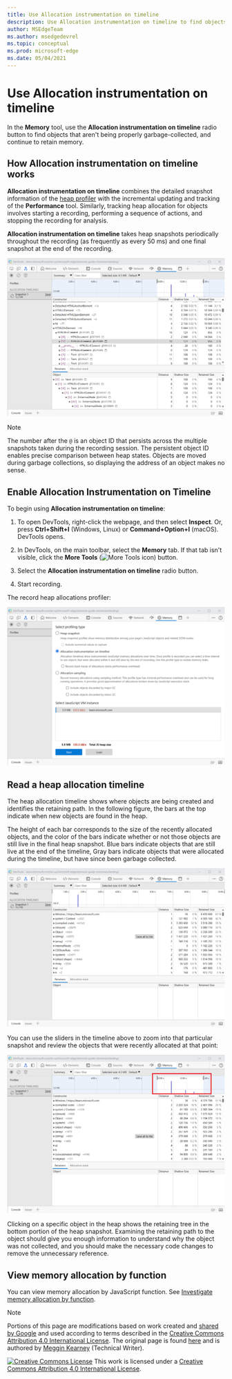 ```yaml
---
title: Use Allocation instrumentation on timeline
description: Use Allocation instrumentation on timeline to find objects that aren't being properly garbage collected, and continue to retain memory.
author: MSEdgeTeam
ms.author: msedgedevrel
ms.topic: conceptual
ms.prod: microsoft-edge
ms.date: 05/04/2021
---
```

<!-- Copyright Meggin Kearney

   Licensed under the Apache License, Version 2.0 (the "License");
   you may not use this file except in compliance with the License.
   You may obtain a copy of the License at

       https://www.apache.org/licenses/LICENSE-2.0

   Unless required by applicable law or agreed to in writing, software
   distributed under the License is distributed on an "AS IS" BASIS,
   WITHOUT WARRANTIES OR CONDITIONS OF ANY KIND, either express or implied.
   See the License for the specific language governing permissions and
   limitations under the License. -->
# Use Allocation instrumentation on timeline

<!-- title in other repo:
How to Use the Allocation Profiler Tool -->

In the **Memory** tool, use the **Allocation instrumentation on timeline** radio button to find objects that aren't being properly garbage-collected, and continue to retain memory.


<!-- ====================================================================== -->
## How Allocation instrumentation on timeline works

**Allocation instrumentation on timeline** combines the detailed snapshot information of the [heap profiler](heap-snapshots.md) with the incremental updating and tracking of the **Performance** tool.  Similarly, tracking heap allocation for objects involves starting a recording, performing a sequence of actions, and stopping the recording for analysis.

<!--todo: add profile memory problems (heap profiler) section when available  -->
<!--todo: add profile evaluate performance (Performance tool) section when available  -->

**Allocation instrumentation on timeline** takes heap snapshots periodically throughout the recording (as frequently as every 50 ms) and one final snapshot at the end of the recording.

![Allocation instrumentation on timeline](./allocation-profiler-images/memory-problems-memory-allocation-timeline-snapshot-highlighted.png)

> [!NOTE]
> The number after the `@` is an object ID that persists across the multiple snapshots taken during the recording session.  The persistent object ID enables precise comparison between heap states.  Objects are moved during garbage collections, so displaying the address of an object makes no sense.


<!-- ====================================================================== -->
## Enable Allocation Instrumentation on Timeline

To begin using **Allocation instrumentation on timeline**:

1. To open DevTools, right-click the webpage, and then select **Inspect**.  Or, press **Ctrl+Shift+I** (Windows, Linux) or **Command+Option+I** (macOS).  DevTools opens.

1. In DevTools, on the main toolbar, select the **Memory** tab.  If that tab isn't visible, click the **More Tools** (![More Tools icon](./allocation-profiler-images/more-tools-icon-light-theme.png)) button.

1. Select the **Allocation instrumentation on timeline** radio button.

1. Start recording.

The record heap allocations profiler:

![Record heap allocations profiler.  Use the 'Allocation instrumentation on timeline' radio button in the Memory tool](./allocation-profiler-images/memory-problems-memory-allocation-instrumentation-on-timeline-selected.png)


<!-- ====================================================================== -->
## Read a heap allocation timeline

The heap allocation timeline shows where objects are being created and identifies the retaining path.  In the following figure, the bars at the top indicate when new objects are found in the heap.

The height of each bar corresponds to the size of the recently allocated objects, and the color of the bars indicate whether or not those objects are still live in the final heap snapshot.  Blue bars indicate objects that are still live at the end of the timeline, Gray bars indicate objects that were allocated during the timeline, but have since been garbage collected.

![Allocation instrumentation on timeline snapshot](./allocation-profiler-images/memory-problems-memory-allocation-timelines-snapshot.png)

<!-- In the following figure, an action was performed 3 times.  The sample program caches five objects, so the last five blue bars are expected.  But the left-most blue bar indicates a potential problem. -->
<!-- todo: redo figure 4 with multiple click actions -->

You can use the sliders in the timeline above to zoom into that particular snapshot and review the objects that were recently allocated at that point:

![Zoom into snapshot](./allocation-profiler-images/memory-problems-memory-allocation-timeline-snapshot-highlighted-annotated.png)

Clicking on a specific object in the heap shows the retaining tree in the bottom portion of the heap snapshot.  Examining the retaining path to the object should give you enough information to understand why the object was not collected, and you should make the necessary code changes to remove the unnecessary reference.


<!-- ====================================================================== -->
## View memory allocation by function

You can view memory allocation by JavaScript function.  See [Investigate memory allocation by function](index.md#investigate-memory-allocation-by-function).


<!-- ====================================================================== -->
> [!NOTE]
> Portions of this page are modifications based on work created and [shared by Google](https://developers.google.com/terms/site-policies) and used according to terms described in the [Creative Commons Attribution 4.0 International License](https://creativecommons.org/licenses/by/4.0).
> The original page is found [here](https://developer.chrome.com/docs/devtools/memory-problems/allocation-profiler/) and is authored by [Meggin Kearney](https://developers.google.com/web/resources/contributors#meggin-kearney) (Technical Writer).

[![Creative Commons License](../../media/cc-logo/88x31.png)](https://creativecommons.org/licenses/by/4.0)
This work is licensed under a [Creative Commons Attribution 4.0 International License](https://creativecommons.org/licenses/by/4.0).
